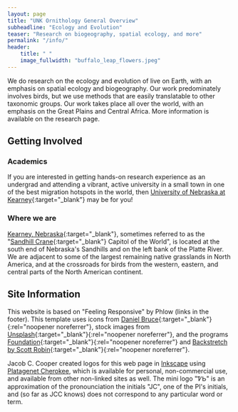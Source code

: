 ```yaml
---
layout: page
title: "UNK Ornithology General Overview"
subheadline: "Ecology and Evolution"
teaser: "Research on biogeography, spatial ecology, and more"
permalink: "/info/"
header:
    title: " "
    image_fullwidth: "buffalo_leap_flowers.jpeg"
---
```


We do research on the ecology and evolution of live on Earth, with an emphasis on spatial ecology and biogeography. Our work predominately involves birds, but we use methods that are easily translatable to other taxonomic groups. Our work takes place all over the world, with an emphasis on the Great Plains and Central Africa. More information is available on the research page.

## Getting Involved

### Academics

If you are interested in getting hands-on research experience as an undergrad and attending a vibrant, active university in a small town in one of the best migration hotspots in the world, then [University of Nebraska at Kearney](https://www.unk.edu){:target="_blank"} may be for you!

### Where we are

[Kearney, Nebraska](https://visitkearney.org/){:target="_blank"}, sometimes referred to as the "[Sandhill Crane](https://en.wikipedia.org/wiki/Sandhill_crane){:target="_blank"} Capitol of the World", is located at the south end of Nebraska's Sandhills and on the left bank of the Platte River. We are adjacent to some of the largest remaining native grasslands in North America, and at the crossroads for birds from the western, eastern, and central parts of the North American continent.

## Site Information

This website is based on "Feeling Responsive" by Phlow (links in the footer). This template uses icons from [Daniel Bruce](http://entypo.com/){:target="_blank"}{:rel="noopener noreferrer"}, stock images from [Unsplash](http://unsplash.com){:target="_blank"}{:rel="noopener noreferrer"}, and the programs [Foundation](http://foundation.zurb.com/){:target="_blank"}{:rel="noopener noreferrer"} and [Backstretch by Scott Robin](http://srobbin.com/jquery-plugins/backstretch/){:target="_blank"}{:rel="noopener noreferrer"}.

Jacob C. Cooper created logos for this web page in [Inkscape](https://inkscape.org/) using [Platagenet Cherokee](https://freefontsfamily.com/plantagenet-cherokee-font-free/), which is available for personal, non-commercial use, and available from other non-linked sites as well. The mini logo "ᏤᏏ" is an approximation of the pronounciation the initials "JC", one of the PI's initials, and (so far as JCC knows) does not correspond to any particular word or term.